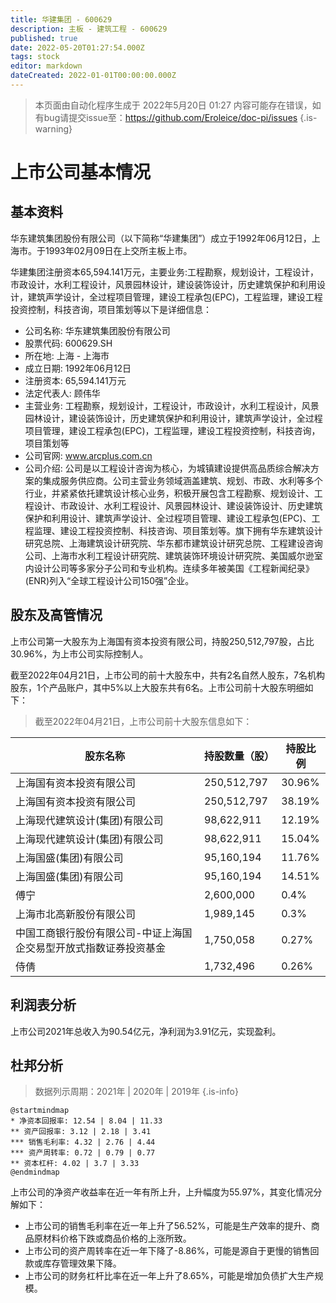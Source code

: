 ```yaml
---
title: 华建集团 - 600629
description: 主板 - 建筑工程 - 600629
published: true
date: 2022-05-20T01:27:54.000Z
tags: stock
editor: markdown
dateCreated: 2022-01-01T00:00:00.000Z
---
```


> 本页面由自动化程序生成于 2022年5月20日 01:27
> 内容可能存在错误，如有bug请提交issue至：https://github.com/Eroleice/doc-pi/issues
{.is-warning}

# 上市公司基本情况

## 基本资料

华东建筑集团股份有限公司（以下简称“华建集团”）成立于1992年06月12日，上海市。于1993年02月09日在上交所主板上市。

华建集团注册资本65,594.141万元，主要业务:工程勘察，规划设计，工程设计，市政设计，水利工程设计，风景园林设计，建设装饰设计，历史建筑保护和利用设计，建筑声学设计，全过程项目管理，建设工程承包(EPC)，工程监理，建设工程投资控制，科技咨询，项目策划等以下是详细信息：

- 公司名称: 华东建筑集团股份有限公司
- 股票代码: 600629.SH
- 所在地: 上海 - 上海市
- 成立日期: 1992年06月12日
- 注册资本: 65,594.141万元
- 法定代表人: 顾伟华
- 主营业务: 工程勘察，规划设计，工程设计，市政设计，水利工程设计，风景园林设计，建设装饰设计，历史建筑保护和利用设计，建筑声学设计，全过程项目管理，建设工程承包(EPC)，工程监理，建设工程投资控制，科技咨询，项目策划等
- 公司官网: www.arcplus.com.cn
- 公司介绍: 公司是以工程设计咨询为核心，为城镇建设提供高品质综合解决方案的集成服务供应商。公司主营业务领域涵盖建筑、规划、市政、水利等多个行业，并紧紧依托建筑设计核心业务，积极开展包含工程勘察、规划设计、工程设计、市政设计、水利工程设计、风景园林设计、建设装饰设计、历史建筑保护和利用设计、建筑声学设计、全过程项目管理、建设工程承包(EPC)、工程监理、建设工程投资控制、科技咨询、项目策划等。旗下拥有华东建筑设计研究总院、上海建筑设计研究院、华东都市建筑设计研究总院、工程建设咨询公司、上海市水利工程设计研究院、建筑装饰环境设计研究院、美国威尔逊室内设计公司等多家分子公司和专业机构。连续多年被美国《工程新闻纪录》(ENR)列入“全球工程设计公司150强”企业。


## 股东及高管情况

上市公司第一大股东为上海国有资本投资有限公司，持股250,512,797股，占比30.96%，为上市公司实际控制人。

截至2022年04月21日，上市公司的前十大股东中，共有2名自然人股东，7名机构股东，1个产品账户，其中5%以上大股东共有6名。上市公司前十大股东明细如下：

> 截至2022年04月21日，上市公司前十大股东信息如下：

| 股东名称 | 持股数量（股） | 持股比例 |
| --- | --- | --- |
| 上海国有资本投资有限公司 | 250,512,797 | 30.96% |
| 上海国有资本投资有限公司 | 250,512,797 | 38.19% |
| 上海现代建筑设计(集团)有限公司 | 98,622,911 | 12.19% |
| 上海现代建筑设计(集团)有限公司 | 98,622,911 | 15.04% |
| 上海国盛(集团)有限公司 | 95,160,194 | 11.76% |
| 上海国盛(集团)有限公司 | 95,160,194 | 14.51% |
| 傅宁 | 2,600,000 | 0.4% |
| 上海市北高新股份有限公司 | 1,989,145 | 0.3% |
| 中国工商银行股份有限公司-中证上海国企交易型开放式指数证券投资基金 | 1,750,058 | 0.27% |
| 侍倩 | 1,732,496 | 0.26% |




## 利润表分析

上市公司2021年总收入为90.54亿元，净利润为3.91亿元，实现盈利。

## 杜邦分析

> 数据列示周期：2021年 | 2020年 | 2019年
{.is-info}

```plantuml
@startmindmap
* 净资本回报率: 12.54 | 8.04 | 11.33
** 资产回报率: 3.12 | 2.18 | 3.41
*** 销售毛利率: 4.32 | 2.76 | 4.44
*** 资产周转率: 0.72 | 0.79 | 0.77
** 资本杠杆: 4.02 | 3.7 | 3.33
@endmindmap
```

上市公司的净资产收益率在近一年有所上升，上升幅度为55.97%，其变化情况分解如下：
- 上市公司的销售毛利率在近一年上升了56.52%，可能是生产效率的提升、商品原材料价格下跌或商品价格的上涨所致。
- 上市公司的资产周转率在近一年下降了-8.86%，可能是源自于更慢的销售回款或库存管理效果下降。
- 上市公司的财务杠杆比率在近一年上升了8.65%，可能是增加负债扩大生产规模。

